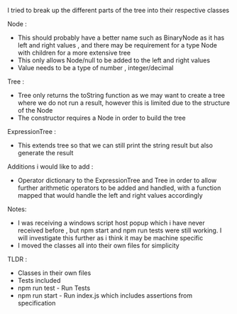 I tried to break up the different parts of the tree into their respective classes

Node : 
* This should probably have a better name such as BinaryNode as it has left and right values , 
    and there may be requirement for a type Node with children for a more extensive tree
* This only allows Node/null to be added to the left and right values
* Value needs to be a type of number , integer/decimal

Tree : 
* Tree only returns the toString function as we may want to create a tree where we do not run a result,
    however this is limited due to the structure of the Node 
* The constructor requires a Node in order to build the tree

ExpressionTree : 
* This extends tree so that we can still print the string result but also generate the result

Additions i would like to add : 
* Operator dictionary to the ExpressionTree and Tree in order to allow further arithmetic operators to be added and handled,
with a function mapped that would handle the left and right values accordingly 


Notes: 
* I was receiving a windows script host popup which i have never received before ,
but npm start and npm run tests were still working. I will investigate this further as i think it may be machine specific 
* I moved the classes all into their own files for simplicity

TLDR : 
* Classes in their own files
* Tests included
* npm run test - Run Tests
* npm run start - Run index.js which includes assertions from specification